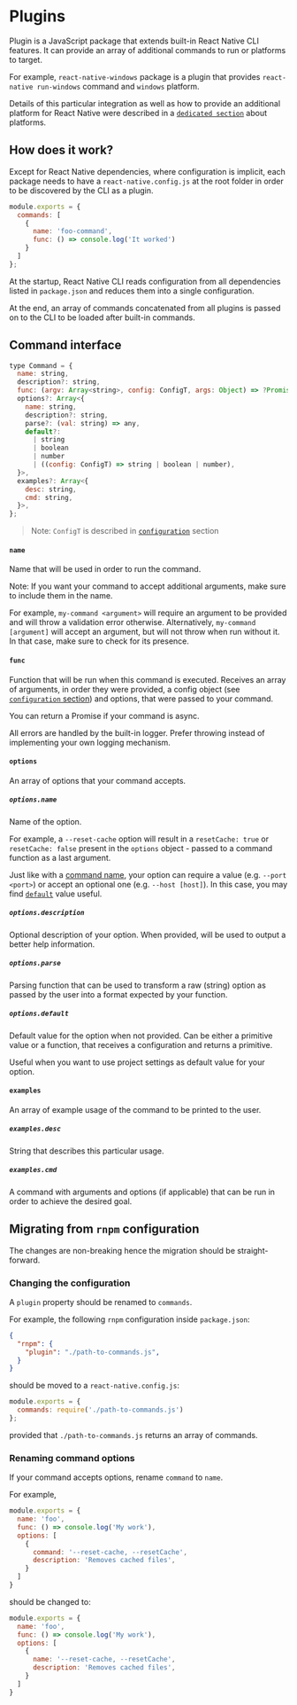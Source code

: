 # Plugins

Plugin is a JavaScript package that extends built-in React Native CLI features. It can provide an array of additional commands to run or platforms to target.

For example, `react-native-windows` package is a plugin that provides `react-native run-windows` command and `windows` platform.

Details of this particular integration as well as how to provide an additional platform for React Native were described in a [`dedicated section`](./platforms.md) about platforms.

## How does it work?

Except for React Native dependencies, where configuration is implicit, each package needs to have a `react-native.config.js` at the root folder in order to be discovered by the CLI as a plugin.

```js
module.exports = {
  commands: [
    {
      name: 'foo-command',
      func: () => console.log('It worked')
    }
  ]
};
```

At the startup, React Native CLI reads configuration from all dependencies listed in `package.json` and reduces them into a single configuration. 

At the end, an array of commands concatenated from all plugins is passed on to the CLI to be loaded after built-in commands.

## Command interface

```js
type Command = {
  name: string,
  description?: string,
  func: (argv: Array<string>, config: ConfigT, args: Object) => ?Promise<void>,
  options?: Array<{
    name: string,
    description?: string,
    parse?: (val: string) => any,
    default?:
      | string
      | boolean
      | number
      | ((config: ConfigT) => string | boolean | number),
  }>,
  examples?: Array<{
    desc: string,
    cmd: string,
  }>,
};
```

> Note: `ConfigT` is described in [`configuration`](./configuration.md) section

#### `name`

Name that will be used in order to run the command. 

Note: If you want your command to accept additional arguments, make sure to include them in the name.

For example, `my-command <argument>` will require an argument to be provided and will throw a validation error otherwise. Alternatively, `my-command [argument]` will accept an argument, but will not throw when run without it. In that case, make sure to check for its presence.

#### `func`

Function that will be run when this command is executed. Receives an array of arguments, in order they were provided, a config object (see [`configuration` section](./configuration.md)) and options, that were passed to your command.

You can return a Promise if your command is async.

All errors are handled by the built-in logger. Prefer throwing instead of implementing your own logging mechanism.

#### `options`

An array of options that your command accepts.

##### `options.name`

Name of the option.

For example, a `--reset-cache` option will result in a `resetCache: true` or `resetCache: false` present in the `options` object - passed to a command function as a last argument.

Just like with a [command name](#name), your option can require a value (e.g. `--port <port>`) or accept an optional one (e.g. `--host [host]`). In this case, you may find [`default`](#optionsdefault) value useful.

##### `options.description`

Optional description of your option. When provided, will be used to output a better help information.

##### `options.parse`

Parsing function that can be used to transform a raw (string) option as passed by the user into a format expected by your function.

##### `options.default`

Default value for the option when not provided. Can be either a primitive value or a function, that receives a configuration and returns a primitive.

Useful when you want to use project settings as default value for your option.

#### `examples`

An array of example usage of the command to be printed to the user.

##### `examples.desc`

String that describes this particular usage.

##### `examples.cmd`

A command with arguments and options (if applicable) that can be run in order to achieve the desired goal.

## Migrating from `rnpm` configuration

The changes are non-breaking hence the migration should be straight-forward. 

### Changing the configuration

A `plugin` property should be renamed to `commands`.

For example, the following `rnpm` configuration inside `package.json`:
```json
{
  "rnpm": {
    "plugin": "./path-to-commands.js",
  }
}
```
should be moved to a `react-native.config.js`:
```js
module.exports = {
  commands: require('./path-to-commands.js')
};
```
provided that `./path-to-commands.js` returns an array of commands.

### Renaming command options

If your command accepts options, rename `command` to `name`.

For example,
```js
module.exports = {
  name: 'foo',
  func: () => console.log('My work'),
  options: [
    {
      command: '--reset-cache, --resetCache',
      description: 'Removes cached files',
    }
  ]
}
```
should be changed to:
```js
module.exports = {
  name: 'foo',
  func: () => console.log('My work'),
  options: [
    {
      name: '--reset-cache, --resetCache',
      description: 'Removes cached files',
    }
  ]
}
```
